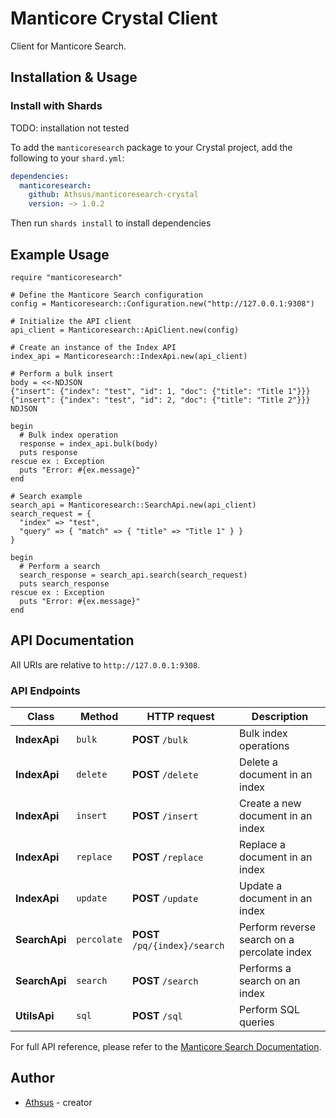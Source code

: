 # Manticore Crystal Client

Client for Manticore Search.

## Installation & Usage

### Install with Shards

TODO: installation not tested

To add the `manticoresearch` package to your Crystal project, add the following to your `shard.yml`:

```yaml
dependencies:
  manticoresearch:
    github: Athsus/manticoresearch-crystal
    version: ~> 1.0.2
```
Then run ```shards install``` to install dependencies

## Example Usage
```
require "manticoresearch"

# Define the Manticore Search configuration
config = Manticoresearch::Configuration.new("http://127.0.0.1:9308")

# Initialize the API client
api_client = Manticoresearch::ApiClient.new(config)

# Create an instance of the Index API
index_api = Manticoresearch::IndexApi.new(api_client)

# Perform a bulk insert
body = <<-NDJSON
{"insert": {"index": "test", "id": 1, "doc": {"title": "Title 1"}}}
{"insert": {"index": "test", "id": 2, "doc": {"title": "Title 2"}}}
NDJSON

begin
  # Bulk index operation
  response = index_api.bulk(body)
  puts response
rescue ex : Exception
  puts "Error: #{ex.message}"
end

# Search example
search_api = Manticoresearch::SearchApi.new(api_client)
search_request = {
  "index" => "test",
  "query" => { "match" => { "title" => "Title 1" } }
}

begin
  # Perform a search
  search_response = search_api.search(search_request)
  puts search_response
rescue ex : Exception
  puts "Error: #{ex.message}"
end

```

## API Documentation

All URIs are relative to `http://127.0.0.1:9308`.

### API Endpoints

| Class        | Method     | HTTP request                | Description                                      |
|--------------|------------|-----------------------------|--------------------------------------------------|
| **IndexApi** | `bulk`     | **POST** `/bulk`            | Bulk index operations                            |
| **IndexApi** | `delete`   | **POST** `/delete`          | Delete a document in an index                    |
| **IndexApi** | `insert`   | **POST** `/insert`          | Create a new document in an index                |
| **IndexApi** | `replace`  | **POST** `/replace`         | Replace a document in an index                   |
| **IndexApi** | `update`   | **POST** `/update`          | Update a document in an index                    |
| **SearchApi** | `percolate` | **POST** `/pq/{index}/search` | Perform reverse search on a percolate index    |
| **SearchApi** | `search`  | **POST** `/search`          | Performs a search on an index                    |
| **UtilsApi** | `sql`      | **POST** `/sql`             | Perform SQL queries                              |


For full API reference, please refer to the [Manticore Search Documentation](https://manual.manticoresearch.com).

## Author

- [Athsus](https://github.com/Athsus) - creator
